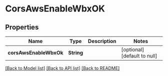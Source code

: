 # CorsAwsEnableWbxOK

## Properties

| Name                   | Type       | Description | Notes                        |
| ---------------------- | ---------- | ----------- | ---------------------------- |
| **corsAwsEnableWbxOk** | **String** |             | [optional] [default to null] |

[[Back to Model list]](../README.md#documentation-for-models) [[Back to API list]](../README.md#documentation-for-api-endpoints) [[Back to README]](../README.md)
